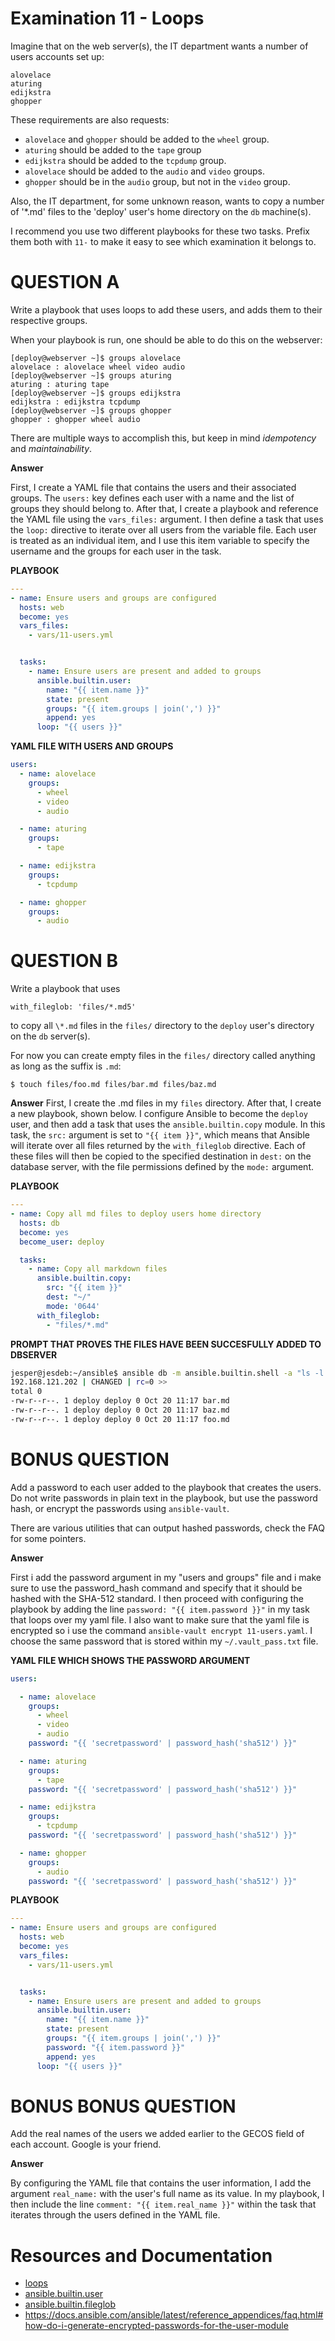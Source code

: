 # Examination 11 - Loops

Imagine that on the web server(s), the IT department wants a number of users accounts set up:

    alovelace
    aturing
    edijkstra
    ghopper

These requirements are also requests:

* `alovelace` and `ghopper` should be added to the `wheel` group.
* `aturing` should be added to the `tape` group
* `edijkstra` should be added to the `tcpdump` group.
* `alovelace` should be added to the `audio` and `video` groups.
* `ghopper` should be in the `audio` group, but not in the `video` group.

Also, the IT department, for some unknown reason, wants to copy a number of '\*.md' files
to the 'deploy' user's home directory on the `db` machine(s).

I recommend you use two different playbooks for these two tasks. Prefix them both with `11-` to
make it easy to see which examination it belongs to.

# QUESTION A

Write a playbook that uses loops to add these users, and adds them to their respective groups.

When your playbook is run, one should be able to do this on the webserver:

    [deploy@webserver ~]$ groups alovelace
    alovelace : alovelace wheel video audio
    [deploy@webserver ~]$ groups aturing
    aturing : aturing tape
    [deploy@webserver ~]$ groups edijkstra
    edijkstra : edijkstra tcpdump
    [deploy@webserver ~]$ groups ghopper
    ghopper : ghopper wheel audio

There are multiple ways to accomplish this, but keep in mind _idempotency_ and _maintainability_.

**Answer**

First, I create a YAML file that contains the users and their associated groups. The `users:` key defines each user with a name and the list of groups they should belong to. After that, I create a playbook and reference the YAML file using the `vars_files:` argument. I then define a task that uses the `loop:` directive to iterate over all users from the variable file. Each user is treated as an individual item, and I use this item variable to specify the username and the groups for each user in the task.

**PLAYBOOK**
```yaml
---
- name: Ensure users and groups are configured
  hosts: web
  become: yes
  vars_files:
    - vars/11-users.yml


  tasks:
    - name: Ensure users are present and added to groups
      ansible.builtin.user:
        name: "{{ item.name }}"
        state: present
        groups: "{{ item.groups | join(',') }}"
        append: yes
      loop: "{{ users }}"
```
**YAML FILE WITH USERS AND GROUPS**
```yaml
users:
  - name: alovelace
    groups:
      - wheel
      - video
      - audio

  - name: aturing
    groups:
      - tape

  - name: edijkstra
    groups:
      - tcpdump

  - name: ghopper
    groups:
      - audio
```

# QUESTION B

Write a playbook that uses

    with_fileglob: 'files/*.md5'

to copy all `\*.md` files in the `files/` directory to the `deploy` user's directory on the `db` server(s).

For now you can create empty files in the `files/` directory called anything as long as the suffix is `.md`:

    $ touch files/foo.md files/bar.md files/baz.md


**Answer**
First, I create the .md files in my `files` directory. After that, I create a new playbook, shown below. I configure Ansible to become the `deploy` user, and then add a task that uses the `ansible.builtin.copy` module. In this task, the `src:` argument is set to `"{{ item }}"`, which means that Ansible will iterate over all files returned by the `with_fileglob` directive. Each of these files will then be copied to the specified destination in `dest:` on the database server, with the file permissions defined by the `mode:` argument.


**PLAYBOOK**
```yaml
---
- name: Copy all md files to deploy users home directory
  hosts: db
  become: yes
  become_user: deploy

  tasks:
    - name: Copy all markdown files
      ansible.builtin.copy:
        src: "{{ item }}"
        dest: "~/"
        mode: '0644'
      with_fileglob:
        - "files/*.md"
```


**PROMPT THAT PROVES THE FILES HAVE BEEN SUCCESFULLY ADDED TO DBSERVER**
```bash
jesper@jesdeb:~/ansible$ ansible db -m ansible.builtin.shell -a "ls -l /home/deploy"
192.168.121.202 | CHANGED | rc=0 >>
total 0
-rw-r--r--. 1 deploy deploy 0 Oct 20 11:17 bar.md
-rw-r--r--. 1 deploy deploy 0 Oct 20 11:17 baz.md
-rw-r--r--. 1 deploy deploy 0 Oct 20 11:17 foo.md
```

# BONUS QUESTION

Add a password to each user added to the playbook that creates the users. Do not write passwords in plain
text in the playbook, but use the password hash, or encrypt the passwords using `ansible-vault`.

There are various utilities that can output hashed passwords, check the FAQ for some pointers.


**Answer**

First i add the password argument in my "users and groups" file and i make sure to use the password_hash command and specify that it should be hashed with the SHA-512 standard. I then proceed with configuring the playbook by adding the line `password: "{{ item.password }}"` in my task that loops over my yaml file. I also want to make sure that the yaml file is encrypted so i use the command `ansible-vault encrypt 11-users.yaml`. I choose the same password that is stored within my `~/.vault_pass.txt` file. 

**YAML FILE WHICH SHOWS THE PASSWORD ARGUMENT**
```yaml
users:

  - name: alovelace
    groups:
      - wheel
      - video
      - audio
    password: "{{ 'secretpassword' | password_hash('sha512') }}"

  - name: aturing
    groups:
      - tape
    password: "{{ 'secretpassword' | password_hash('sha512') }}"

  - name: edijkstra
    groups:
      - tcpdump
    password: "{{ 'secretpassword' | password_hash('sha512') }}"

  - name: ghopper
    groups:
      - audio
    password: "{{ 'secretpassword' | password_hash('sha512') }}"
```

**PLAYBOOK**
```yaml
---
- name: Ensure users and groups are configured
  hosts: web
  become: yes
  vars_files:
    - vars/11-users.yml


  tasks:
    - name: Ensure users are present and added to groups
      ansible.builtin.user:
        name: "{{ item.name }}"
        state: present
        groups: "{{ item.groups | join(',') }}"
        password: "{{ item.password }}"
        append: yes
      loop: "{{ users }}"
```


# BONUS BONUS QUESTION

Add the real names of the users we added earlier to the GECOS field of each account. Google is your friend.

**Answer**

By configuring the YAML file that contains the user information, I add the argument `real_name:` with the user's full name as its value. In my playbook, I then include the line `comment: "{{ item.real_name }}"` within the task that iterates through the users defined in the YAML file.  

# Resources and Documentation

* [loops](https://docs.ansible.com/ansible/latest/playbook_guide/playbooks_loops.html)
* [ansible.builtin.user](https://docs.ansible.com/ansible/latest/collections/ansible/builtin/user_module.html)
* [ansible.builtin.fileglob](https://docs.ansible.com/ansible/latest/collections/ansible/builtin/fileglob_lookup.html)
* https://docs.ansible.com/ansible/latest/reference_appendices/faq.html#how-do-i-generate-encrypted-passwords-for-the-user-module

